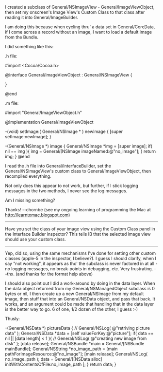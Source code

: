 

I created a subclass of General/NSImageView - General/ImageViewObject, then set my onscreen's Image View's Custom Class to that class after reading it into General/ImageBuilder.

I am doing this because when cycling thru' a data set in General/CoreData, if I come across a record without an image, I want to load a default image from the Bundle.

I did something like this:

    

.h file:
 
#import <Cocoa/Cocoa.h>


@interface General/ImageViewObject : General/NSImageView {

}

@end



.m file:


#import "General/ImageViewObject.h"


@implementation General/ImageViewObject

-(void) setImage:( General/NSImage * ) newImage {
	[super setImage:newImage];
}

-(General/NSImage *) image {
	General/NSImage *img = [super image];
	if( nil == img ){
		img = General/[NSImage imageNamed:@"no_image"];
	}
	return img;
}
@end



I read the .h file into General/InterfaceBuilder, set the General/NSImageView's custom class to General/ImageViewObject, then recompiled everything.

Not only does this appear to not work, but further, if I stick logging messages in the two methods, I never see the log messages.

Am I missing something?

Thanks! --chornbe (see my ongoing learning of programming the Mac at http://learntomac.blogspot.com)

----

Have you set the class of your image view using the Custom Class panel in the Interface Builder inspector? This tells IB that the selected image view should use your custom class.

----

Yep, did so, using the same mechanisms I've done for setting other custom classes (apple-5 in the inspector, I believe?). I guess I should clarify, when I say "not working", it appears as tho' the subclass is never factored in at all - no logging messages, no break-points in debugging, etc. Very frustrating. --thx. (and thanks for the format help above)

I should also point out I did a work-around by doing in the data layer. When the data object returned from my General/NSManagedObject subclass is 0 bytes or nil, I then create up a new General/NSImage from my default image, then stuff that into an General/NSData object, and pass that back. It works, and an argument could be made that handling that in the data layer is the better way to go. 6 of one, 1/2 dozen of the other, I guess :-)

Thusly:

    

-(General/NSData *) pictureData {
//	General/NSLog( @"retriving picture data" );
	General/NSData *data = [self valueForKey:@"picture"];
	if( data == nil || [data length] < 1 ){
//		General/NSLog( @"creating new image from disk" );
		[data release];
		General/NSBundle *main = General/[NSBundle mainBundle];
		General/NSString *no_image_path = [main pathForImageResource:@"no_image"];
		[main release];
		General/NSLog( no_image_path );
		data = General/[[NSData alloc] initWithContentsOfFile:no_image_path ];
	}
	return data;
}


